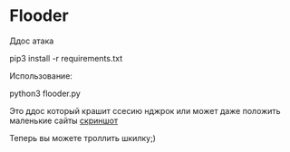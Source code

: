 # Flooder
Ддос атака


pip3 install -r requirements.txt

Использование:

python3 flooder.py

Это ддос который крашит ссесию нджрок или может даже положить маленькие сайты
[скриншот](https://www.google.com/imgres?imgurl=https%3A%2F%2Flocal-forum-uploads.s3.dualstack.us-east-1.amazonaws.com%2Foptimized%2F2X%2Fa%2Fab29f07dd23a71f9c92cfa243ef9309551511010_2_1024x395.png&imgrefurl=https%3A%2F%2Flocalwp.com%2Fcommunity%2Ft%2Ftoo-many-connections-error-another-err-ngrok-702-post%2F13612&tbnid=2iOL-imws73K1M&vet=1&docid=J2Uwy9JELmXqjM&w=1024&h=395&hl=ru-RU&source=sh%2Fx%2Fim)

Теперь вы можете троллить шкилку;)
